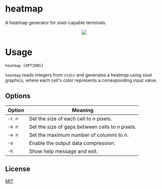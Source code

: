 # heatmap

A heatmap generator for sixel-capable terminals.

<p align="center">
	<img src="https://user-images.githubusercontent.com/33803413/189885219-c3495527-2330-4cf1-a2b6-94355d633710.png" />
</p>

# Usage

```
heatmap [OPTIONS]
```
`heatmap` reads integers from `stdin` and generates a heatmap using sixel graphics, where each cell's color represents a corresponding input value.

## Options

Option | Meaning
--- | ---
<code>-c <i>n</i></code> | Set the size of each cell to <i>n</i> pixels.
<code>-m <i>n</i></code> | Set the size of gaps between cells to <i>n</i> pixels.
<code>-w <i>n</i></code> | Set the maximum number of columns to <i>n</i>.
<code>-o</code> | Enable the output data compression.
<code>-h</code> | Show help message and exit.

## License

[MIT](https://github.com/wadiim/heatmap/blob/master/LICENSE)
